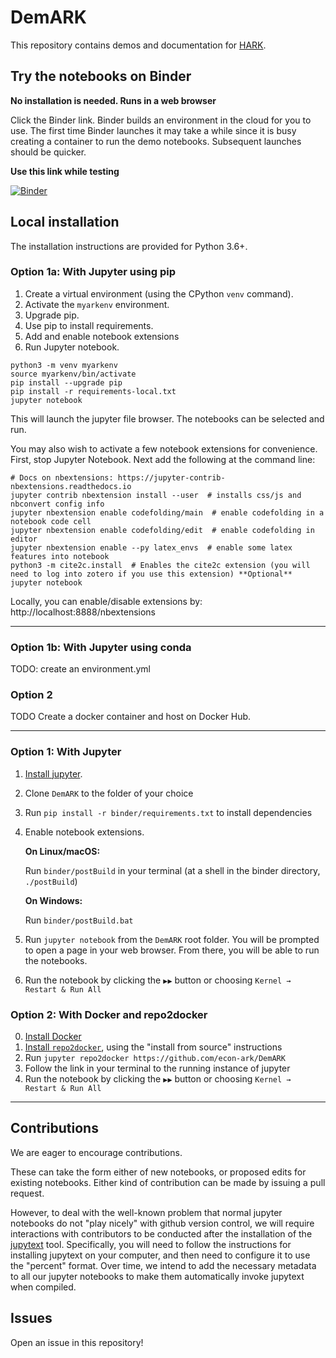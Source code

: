 # DemARK

This repository contains demos and documentation for [HARK](https://github.com/econ-ark/HARK).

## Try the notebooks on Binder

**No installation is needed. Runs in a web browser**

Click the Binder link. Binder builds an environment in the cloud for you to use.
The first time Binder launches it may take a while since it is busy creating a
container to run the demo notebooks. Subsequent launches should be quicker.

**Use this link while testing**

[![Binder](https://mybinder.org/badge_logo.svg)](https://mybinder.org/v2/gh/willingc/DemARK/troubleshoot)


## Local installation

The installation instructions are provided for Python 3.6+.

### Option 1a: With Jupyter using pip

1. Create a virtual environment (using the CPython `venv` command).
2. Activate the `myarkenv` environment.
3. Upgrade pip.
4. Use pip to install requirements.
5. Add and enable notebook extensions
6. Run Jupyter notebook.

```
python3 -m venv myarkenv
source myarkenv/bin/activate
pip install --upgrade pip
pip install -r requirements-local.txt
jupyter notebook
```

This will launch the jupyter file browser. The notebooks can be selected and
run.

You may also wish to activate a few notebook extensions for convenience. First, stop Jupyter Notebook. Next add the following
at the command line:

```
# Docs on nbextensions: https://jupyter-contrib-nbextensions.readthedocs.io
jupyter contrib nbextension install --user  # installs css/js and nbconvert config info
jupyter nbextension enable codefolding/main  # enable codefolding in a notebook code cell
jupyter nbextension enable codefolding/edit  # enable codefolding in editor
jupyter nbextension enable --py latex_envs  # enable some latex features into notebook
python3 -m cite2c.install  # Enables the cite2c extension (you will need to log into zotero if you use this extension) **Optional**
jupyter notebook
```

Locally, you can enable/disable extensions by: http://localhost:8888/nbextensions

---

### Option 1b: With Jupyter using conda

TODO: create an environment.yml

### Option 2

TODO Create a docker container and host on Docker Hub.

---

### Option 1: With Jupyter

1. [Install jupyter](https://jupyter.org/install).
2. Clone `DemARK` to the folder of your choice
3. Run `pip install -r binder/requirements.txt` to install dependencies
4. Enable notebook extensions.

   **On Linux/macOS:**

   Run `binder/postBuild` in your terminal (at a shell in the binder directory, `./postBuild`)

   **On Windows:**

   Run `binder/postBuild.bat`

5. Run `jupyter notebook` from the `DemARK` root folder. You will be prompted to open a page in your web browser. From there, you will be able to run the notebooks.
6. Run the notebook by clicking the `▶▶` button or choosing `Kernel → Restart & Run All`

### Option 2: With Docker and repo2docker

0. [Install Docker](https://www.docker.com/community-edition)
1. [Install `repo2docker`](https://github.com/jupyter/repo2docker#installation), using the "install from source" instructions
2. Run `jupyter repo2docker https://github.com/econ-ark/DemARK`
3. Follow the link in your terminal to the running instance of jupyter
4. Run the notebook by clicking the `▶▶` button or choosing `Kernel → Restart & Run All`

---

## Contributions

We are eager to encourage contributions.

These can take the form either of new notebooks, or proposed edits for existing notebooks. Either kind of contribution can be made by issuing a pull request.

However, to deal with the well-known problem that normal jupyter notebooks do not "play nicely" with github version control, we will require interactions
with contributors to be conducted after the installation of the [jupytext](https://towardsdatascience.com/introducing-jupytext-9234fdff6c57) tool.
Specifically, you will need to follow the instructions for installing jupytext on your computer, and then need to configure it to use the "percent"
format. Over time, we intend to add the necessary metadata to all our jupyter notebooks to make them automatically invoke jupytext when compiled.

## Issues

Open an issue in this repository!
